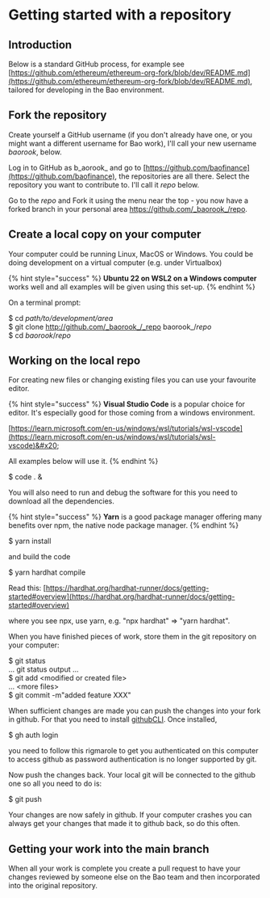 # Getting started with a repository

## Introduction

Below is a standard GitHub process, for example see [https://github.com/ethereum/ethereum-org-fork/blob/dev/README.md](https://github.com/ethereum/ethereum-org-fork/blob/dev/README.md), tailored for developing in the Bao environment.&#x20;

## Fork the repository

Create yourself a GitHub username (if you don't already have one, or you might want a different username for Bao work), I'll call your new username _baorook_, below.

Log in to GitHub as b_aorook_ and go to [https://github.com/baofinance](https://github.com/baofinance), the repositories are all there. Select the repository you want to contribute to. I'll call it _repo_ below.

Go to the _repo_ and Fork it using the menu near the top - you now have a forked   branch in your personal area https://github.com/_baorook_/repo.

## Create a local copy on your computer

Your computer could be running Linux, MacOS or Windows. You could be doing development on a virtual computer (e.g. under Virtualbox)&#x20;

{% hint style="success" %}
**Ubuntu 22 on WSL2 on a Windows computer** works well and all examples will be given using this set-up.
{% endhint %}

On a terminal prompt:

$ cd _path/to/development/area_ \
$ git clone http://github.com/_baorook_/_repo baorook_/_repo_ \
$ cd _baorook_/_repo_

## Working on the local repo

For creating new files or changing existing files you can use your favourite editor.&#x20;

{% hint style="success" %}
**Visual Studio Code** is a popular choice for editor. It's especially good for those coming from a windows environment.

[https://learn.microsoft.com/en-us/windows/wsl/tutorials/wsl-vscode](https://learn.microsoft.com/en-us/windows/wsl/tutorials/wsl-vscode)&#x20;

All examples below will use it.
{% endhint %}

$ code . &

You will also need to run and debug the software for this you need to download all the dependencies.

{% hint style="success" %}
**Yarn** is a good package manager offering many benefits over npm, the native node package manager.
{% endhint %}

$ yarn install

and build the code

$ yarn hardhat compile

Read this: [https://hardhat.org/hardhat-runner/docs/getting-started#overview](https://hardhat.org/hardhat-runner/docs/getting-started#overview)

where you see npx, use yarn, e.g. "npx hardhat" => "yarn hardhat".

When you have finished pieces of work, store them in the git repository on your computer:

$ git status\
&#x20;   ... git status output ...\
$ git add \<modified or created file>\
&#x20;   ... \<more files>\
$ git commit -m"added feature XXX"

When sufficient changes are made you can push the changes into your fork in github. For that you need to install [githubCLI](https://github.com/cli/cli). Once installed,

$ gh auth login

you need to follow this rigmarole to get you authenticated on this computer to access github as password authentication is no longer supported by git.

Now push the changes back. Your local git will be connected to the github one so all you need to do is:

$ git push

Your changes are now safely in github. If your computer crashes you can always get your changes that made it to github back, so do this often.

## Getting your work into the main branch

When all your work is complete you create a pull request to have your changes reviewed by someone else on the Bao team and then incorporated into the original repository.

